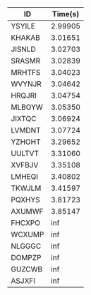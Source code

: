 |ID|Time(s)|
|-|-|
|YSYILE|2.99905|
|KHAKAB|3.01651|
|JISNLD|3.02703|
|SRASMR|3.02839|
|MRHTFS|3.04023|
|WVYNJR|3.04642|
|HRQJRI|3.04754|
|MLBOYW|3.05350|
|JIXTQC|3.06924|
|LVMDNT|3.07724|
|YZHOHT|3.29652|
|UULTVT|3.31060|
|XVFBJV|3.35108|
|LMHEQI|3.40802|
|TKWJLM|3.41597|
|PQXHYS|3.81723|
|AXUMWF|3.85147|
|FHCXPO|inf|
|WCXUMP|inf|
|NLGGGC|inf|
|DOMPZP|inf|
|GUZCWB|inf|
|ASJXFI|inf|
